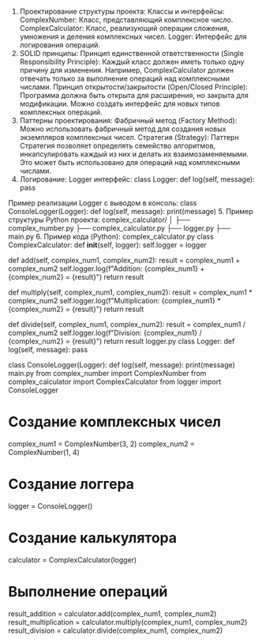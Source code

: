1. Проектирование структуры проекта:
   Классы и интерфейсы:
   ComplexNumber: Класс, представляющий комплексное число.
   ComplexCalculator: Класс, реализующий операции сложения, умножения и деления комплексных чисел.
   Logger: Интерфейс для логирования операций.
2. SOLID принципы:
   Принцип единственной ответственности (Single Responsibility Principle):
   Каждый класс должен иметь только одну причину для изменения. Например, ComplexCalculator должен отвечать только за выполнение операций над комплексными числами.
   Принцип открытости/закрытости (Open/Closed Principle):
   Программа должна быть открыта для расширения, но закрыта для модификации. Можно создать интерфейс для новых типов комплексных операций.
3. Паттерны проектирования:
   Фабричный метод (Factory Method):
   Можно использовать фабричный метод для создания новых экземпляров комплексных чисел.
   Стратегия (Strategy):
   Паттерн Стратегия позволяет определять семейство алгоритмов, инкапсулировать каждый из них и делать их взаимозаменяемыми. Это может быть использовано для операций над комплексными числами.
4. Логирование:
   Logger интерфейс:
   class Logger:
   def log(self, message):
   pass


Пример реализации Logger с выводом в консоль:
class ConsoleLogger(Logger):
def log(self, message):
print(message)
5. Пример структуры Python проекта:
   complex_calculator/
   │
   ├── complex_number.py
   ├── complex_calculator.py
   ├── logger.py
   ├── main.py
6. Пример кода (Python):
   complex_calculator.py
   class ComplexCalculator:
   def __init__(self, logger):
   self.logger = logger

   def add(self, complex_num1, complex_num2):
   result = complex_num1 + complex_num2
   self.logger.log(f"Addition: {complex_num1} + {complex_num2} = {result}")
   return result

   def multiply(self, complex_num1, complex_num2):
   result = complex_num1 * complex_num2
   self.logger.log(f"Multiplication: {complex_num1} * {complex_num2} = {result}")
   return result

   def divide(self, complex_num1, complex_num2):
   result = complex_num1 / complex_num2
   self.logger.log(f"Division: {complex_num1} / {complex_num2} = {result}")
   return result
   logger.py
   class Logger:
   def log(self, message):
   pass

class ConsoleLogger(Logger):
def log(self, message):
print(message)
main.py
from complex_number import ComplexNumber
from complex_calculator import ComplexCalculator
from logger import ConsoleLogger

# Создание комплексных чисел
complex_num1 = ComplexNumber(3, 2)
complex_num2 = ComplexNumber(1, 4)

# Создание логгера
logger = ConsoleLogger()

# Создание калькулятора
calculator = ComplexCalculator(logger)

# Выполнение операций
result_addition = calculator.add(complex_num1, complex_num2)
result_multiplication = calculator.multiply(complex_num1, complex_num2)
result_division = calculator.divide(complex_num1, complex_num2)